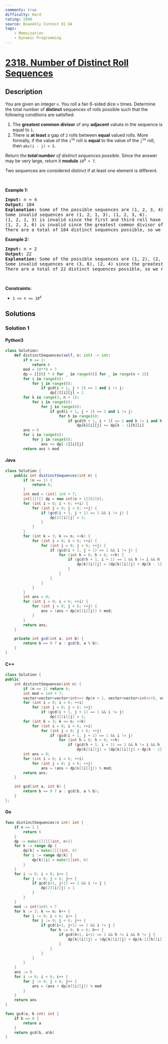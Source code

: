 ```yaml
---
comments: true
difficulty: Hard
rating: 2090
source: Biweekly Contest 81 Q4
tags:
    - Memoization
    - Dynamic Programming
---
```


<!-- problem:start -->

# [2318. Number of Distinct Roll Sequences](https://leetcode.com/problems/number-of-distinct-roll-sequences)

## Description

<!-- description:start -->

<p>You are given an integer <code>n</code>. You roll a fair 6-sided dice <code>n</code> times. Determine the total number of <strong>distinct</strong> sequences of rolls possible such that the following conditions are satisfied:</p>

<ol>
	<li>The <strong>greatest common divisor</strong> of any <strong>adjacent</strong> values in the sequence is equal to <code>1</code>.</li>
	<li>There is <strong>at least</strong> a gap of <code>2</code> rolls between <strong>equal</strong> valued rolls. More formally, if the value of the <code>i<sup>th</sup></code> roll is <strong>equal</strong> to the value of the <code>j<sup>th</sup></code> roll, then <code>abs(i - j) &gt; 2</code>.</li>
</ol>

<p>Return <em>the<strong> total number</strong> of distinct sequences possible</em>. Since the answer may be very large, return it <strong>modulo</strong> <code>10<sup>9</sup> + 7</code>.</p>

<p>Two sequences are considered distinct if at least one element is different.</p>

<p>&nbsp;</p>
<p><strong class="example">Example 1:</strong></p>

<pre>
<strong>Input:</strong> n = 4
<strong>Output:</strong> 184
<strong>Explanation:</strong> Some of the possible sequences are (1, 2, 3, 4), (6, 1, 2, 3), (1, 2, 3, 1), etc.
Some invalid sequences are (1, 2, 1, 3), (1, 2, 3, 6).
(1, 2, 1, 3) is invalid since the first and third roll have an equal value and abs(1 - 3) = 2 (i and j are 1-indexed).
(1, 2, 3, 6) is invalid since the greatest common divisor of 3 and 6 = 3.
There are a total of 184 distinct sequences possible, so we return 184.</pre>

<p><strong class="example">Example 2:</strong></p>

<pre>
<strong>Input:</strong> n = 2
<strong>Output:</strong> 22
<strong>Explanation:</strong> Some of the possible sequences are (1, 2), (2, 1), (3, 2).
Some invalid sequences are (3, 6), (2, 4) since the greatest common divisor is not equal to 1.
There are a total of 22 distinct sequences possible, so we return 22.
</pre>

<p>&nbsp;</p>
<p><strong>Constraints:</strong></p>

<ul>
	<li><code>1 &lt;= n &lt;= 10<sup>4</sup></code></li>
</ul>

<!-- description:end -->

## Solutions

<!-- solution:start -->

### Solution 1

<!-- tabs:start -->

#### Python3

```python
class Solution:
    def distinctSequences(self, n: int) -> int:
        if n == 1:
            return 6
        mod = 10**9 + 7
        dp = [[[0] * 6 for _ in range(6)] for _ in range(n + 1)]
        for i in range(6):
            for j in range(6):
                if gcd(i + 1, j + 1) == 1 and i != j:
                    dp[2][i][j] = 1
        for k in range(3, n + 1):
            for i in range(6):
                for j in range(6):
                    if gcd(i + 1, j + 1) == 1 and i != j:
                        for h in range(6):
                            if gcd(h + 1, i + 1) == 1 and h != i and h != j:
                                dp[k][i][j] += dp[k - 1][h][i]
        ans = 0
        for i in range(6):
            for j in range(6):
                ans += dp[-1][i][j]
        return ans % mod
```

#### Java

```java
class Solution {
    public int distinctSequences(int n) {
        if (n == 1) {
            return 6;
        }
        int mod = (int) 1e9 + 7;
        int[][][] dp = new int[n + 1][6][6];
        for (int i = 0; i < 6; ++i) {
            for (int j = 0; j < 6; ++j) {
                if (gcd(i + 1, j + 1) == 1 && i != j) {
                    dp[2][i][j] = 1;
                }
            }
        }
        for (int k = 3; k <= n; ++k) {
            for (int i = 0; i < 6; ++i) {
                for (int j = 0; j < 6; ++j) {
                    if (gcd(i + 1, j + 1) == 1 && i != j) {
                        for (int h = 0; h < 6; ++h) {
                            if (gcd(h + 1, i + 1) == 1 && h != i && h != j) {
                                dp[k][i][j] = (dp[k][i][j] + dp[k - 1][h][i]) % mod;
                            }
                        }
                    }
                }
            }
        }
        int ans = 0;
        for (int i = 0; i < 6; ++i) {
            for (int j = 0; j < 6; ++j) {
                ans = (ans + dp[n][i][j]) % mod;
            }
        }
        return ans;
    }

    private int gcd(int a, int b) {
        return b == 0 ? a : gcd(b, a % b);
    }
}
```

#### C++

```cpp
class Solution {
public:
    int distinctSequences(int n) {
        if (n == 1) return 6;
        int mod = 1e9 + 7;
        vector<vector<vector<int>>> dp(n + 1, vector<vector<int>>(6, vector<int>(6)));
        for (int i = 0; i < 6; ++i)
            for (int j = 0; j < 6; ++j)
                if (gcd(i + 1, j + 1) == 1 && i != j)
                    dp[2][i][j] = 1;
        for (int k = 3; k <= n; ++k)
            for (int i = 0; i < 6; ++i)
                for (int j = 0; j < 6; ++j)
                    if (gcd(i + 1, j + 1) == 1 && i != j)
                        for (int h = 0; h < 6; ++h)
                            if (gcd(h + 1, i + 1) == 1 && h != i && h != j)
                                dp[k][i][j] = (dp[k][i][j] + dp[k - 1][h][i]) % mod;
        int ans = 0;
        for (int i = 0; i < 6; ++i)
            for (int j = 0; j < 6; ++j)
                ans = (ans + dp[n][i][j]) % mod;
        return ans;
    }

    int gcd(int a, int b) {
        return b == 0 ? a : gcd(b, a % b);
    }
};
```

#### Go

```go
func distinctSequences(n int) int {
	if n == 1 {
		return 6
	}
	dp := make([][][]int, n+1)
	for k := range dp {
		dp[k] = make([][]int, 6)
		for i := range dp[k] {
			dp[k][i] = make([]int, 6)
		}
	}
	for i := 0; i < 6; i++ {
		for j := 0; j < 6; j++ {
			if gcd(i+1, j+1) == 1 && i != j {
				dp[2][i][j] = 1
			}
		}
	}
	mod := int(1e9) + 7
	for k := 3; k <= n; k++ {
		for i := 0; i < 6; i++ {
			for j := 0; j < 6; j++ {
				if gcd(i+1, j+1) == 1 && i != j {
					for h := 0; h < 6; h++ {
						if gcd(h+1, i+1) == 1 && h != i && h != j {
							dp[k][i][j] = (dp[k][i][j] + dp[k-1][h][i]) % mod
						}
					}
				}
			}
		}
	}
	ans := 0
	for i := 0; i < 6; i++ {
		for j := 0; j < 6; j++ {
			ans = (ans + dp[n][i][j]) % mod
		}
	}
	return ans
}

func gcd(a, b int) int {
	if b == 0 {
		return a
	}
	return gcd(b, a%b)
}
```

<!-- tabs:end -->

<!-- solution:end -->

<!-- problem:end -->
